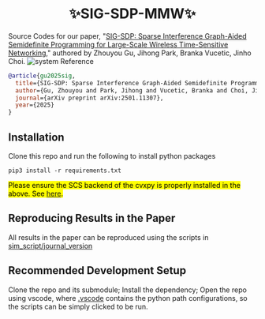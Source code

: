 <h1 align="center">✨SIG-SDP-MMW✨</h1>

Source Codes for our paper, "[SIG-SDP: Sparse Interference Graph-Aided Semidefinite Programming for Large-Scale Wireless Time-Sensitive Networking](https://arxiv.org/pdf/2501.11307)," authored by Zhouyou Gu, Jihong Park, Branka Vucetic, Jinho Choi.
![system](im-mmw.png)
Reference
```bibtex
@article{gu2025sig,
  title={SIG-SDP: Sparse Interference Graph-Aided Semidefinite Programming for Large-Scale Wireless Time-Sensitive Networking},
  author={Gu, Zhouyou and Park, Jihong and Vucetic, Branka and Choi, Jinho},
  journal={arXiv preprint arXiv:2501.11307},
  year={2025}
}
```

## Installation
Clone this repo and run the following to install python packages
```
pip3 install -r requirements.txt
```
<mark>Please ensure the SCS backend of the cvxpy is properly installed in the above. See [here](https://www.cvxpy.org/tutorial/solvers/index.html).<mark>

## Reproducing Results in the Paper
All results in the paper can be reproduced using the scripts in [sim_script/journal_version](sim_script/journal_version)



## Recommended Development Setup
Clone the repo and its submodule; Install the dependency; Open the repo using vscode, where [.vscode](.vscode) contains the python path configurations, so the scripts can be simply clicked to be run.
